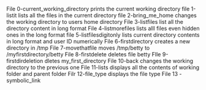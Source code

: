 File 0-current_working_directory prints the current working directory
file 1-listit lists all the files in the current directory
file 2-bring_me_home changes the working directory to users home directory
File 3-listfiles list all the directory content in long format
File 4-listmorefiles lists alll files even hidden ones in the long format
file 5-listfilesdigitonly lists current directory contents in long format and user ID numerically
File 6-firstdirectory creates a new directory in /tmp
File 7-movethatfile moves /tmp/betty to /myfirstdirectory/betty
File 8-firstdelete deletes file betty
FIle 9-firstdirdeletion dletes my_first_directory
File 10-back changes the working directory to the previous one
File 11-lists displays all the contents of working folder and parent folder
Filr 12-file_type displays the file type
File 13 -symbolic_link
